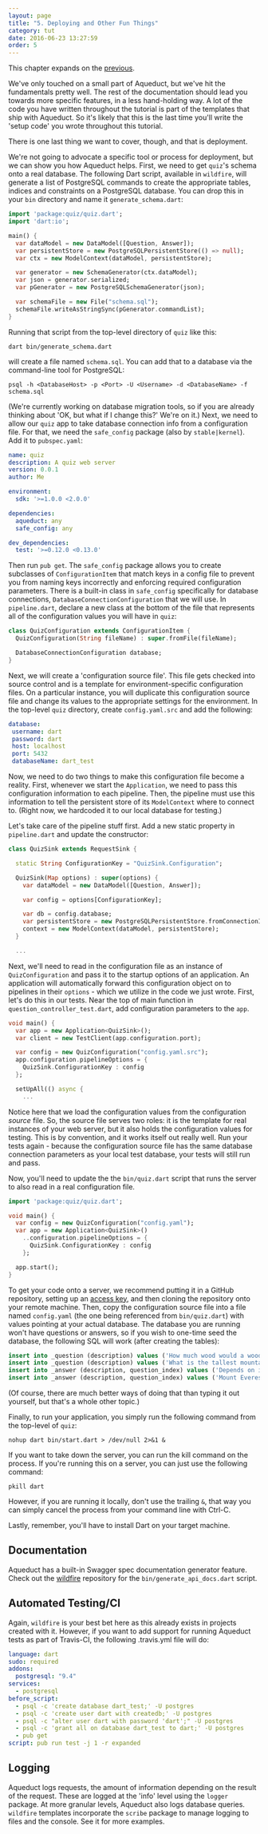 ```yaml
---
layout: page
title: "5. Deploying and Other Fun Things"
category: tut
date: 2016-06-23 13:27:59
order: 5
---
```


This chapter expands on the [previous](model-relationships-and-joins.html).

We've only touched on a small part of Aqueduct, but we've hit the fundamentals pretty well. The rest of the documentation should lead you towards more specific features, in a less hand-holding way. A lot of the code you have written throughout the tutorial is part of the templates that ship with Aqueduct. So it's likely that this is the last time you'll write the 'setup code' you wrote throughout this tutorial.

There is one last thing we want to cover, though, and that is deployment.

We're not going to advocate a specific tool or process for deployment, but we can show you how Aqueduct helps. First, we need to get `quiz`'s schema onto a real database. The following Dart script, available in `wildfire`, will generate a list of PostgreSQL commands to create the appropriate tables, indices and constraints on a PostgreSQL database. You can drop this in your `bin` directory and name it `generate_schema.dart`:

```dart
import 'package:quiz/quiz.dart';
import 'dart:io';

main() {
  var dataModel = new DataModel([Question, Answer]);
  var persistentStore = new PostgreSQLPersistentStore(() => null);
  var ctx = new ModelContext(dataModel, persistentStore);

  var generator = new SchemaGenerator(ctx.dataModel);
  var json = generator.serialized;
  var pGenerator = new PostgreSQLSchemaGenerator(json);

  var schemaFile = new File("schema.sql");
  schemaFile.writeAsStringSync(pGenerator.commandList);
}
```

Running that script from the top-level directory of `quiz` like this:

```
dart bin/generate_schema.dart
```

will create a file named `schema.sql`. You can add that to a database via the command-line tool for PostgreSQL:

```
psql -h <DatabaseHost> -p <Port> -U <Username> -d <DatabaseName> -f schema.sql
```

(We're currently working on database migration tools, so if you are already thinking about 'OK, but what if I change this?' We're on it.) Next, we need to allow our `quiz` app to take database connection info from a configuration file. For that, we need the `safe_config` package (also by `stable|kernel`). Add it to `pubspec.yaml`:

```yaml
name: quiz
description: A quiz web server
version: 0.0.1
author: Me

environment:
  sdk: '>=1.0.0 <2.0.0'

dependencies:
  aqueduct: any
  safe_config: any

dev_dependencies:
  test: '>=0.12.0 <0.13.0'
```

Then run `pub get`. The `safe_config` package allows you to create subclasses of `ConfigurationItem` that match keys in a config file to prevent you from naming keys incorrectly and enforcing required configuration parameters. There is a built-in class in `safe_config` specifically for database connections, `DatabaseConnectionConfiguration` that we will use. In `pipeline.dart`, declare a new class at the bottom of the file that represents all of the configuration values you will have in `quiz`:

```dart
class QuizConfiguration extends ConfigurationItem {
  QuizConfiguration(String fileName) : super.fromFile(fileName);

  DatabaseConnectionConfiguration database;
}
```

Next, we will create a 'configuration source file'. This file gets checked into source control and is a template for environment-specific configuration files. On a particular instance, you will duplicate this configuration source file and change its values to the appropriate settings for the environment. In the top-level `quiz` directory, create `config.yaml.src` and add the following:

```yaml
database:
 username: dart
 password: dart
 host: localhost
 port: 5432
 databaseName: dart_test  
```

Now, we need to do two things to make this configuration file become a reality. First, whenever we start the `Application`, we need to pass this configuration information to each pipeline. Then, the pipeline must use this information to tell the persistent store of its `ModelContext` where to connect to. (Right now, we hardcoded it to our local database for testing.)

Let's take care of the pipeline stuff first. Add a new static property in `pipeline.dart` and update the constructor:

```dart
class QuizSink extends RequestSink {

  static String ConfigurationKey = "QuizSink.Configuration";

  QuizSink(Map options) : super(options) {
    var dataModel = new DataModel([Question, Answer]);

    var config = options[ConfigurationKey];

    var db = config.database;
    var persistentStore = new PostgreSQLPersistentStore.fromConnectionInfo(db.username, db.password, db.host, db.port, db.databaseName);
    context = new ModelContext(dataModel, persistentStore);
  }

  ...
```

Next, we'll need to read in the configuration file as an instance of `QuizConfiguration` and pass it to the startup options of an application. An application will automatically forward this configuration object on to pipelines in their `options` - which we utilize in the code we just wrote. First, let's do this in our tests. Near the top of main function in `question_controller_test.dart`, add configuration parameters to the `app`.

```dart
void main() {
  var app = new Application<QuizSink>();
  var client = new TestClient(app.configuration.port);

  var config = new QuizConfiguration("config.yaml.src");
  app.configuration.pipelineOptions = {
    QuizSink.ConfigurationKey : config
  };

  setUpAll(() async {
    ...
```

Notice here that we load the configuration values from the configuration *source* file. So, the source file serves two roles: it is the template for real instances of your web server, but it also holds the configuration values for testing. This is by convention, and it works itself out really well. Run your tests again - because the configuration source file has the same database connection parameters as your local test database, your tests will still run and pass.

Now, you'll need to update the the `bin/quiz.dart` script that runs the server to also read in a real configuration file.

```dart
import 'package:quiz/quiz.dart';

void main() {
  var config = new QuizConfiguration("config.yaml");
  var app = new Application<QuizSink>()
    ..configuration.pipelineOptions = {
      QuizSink.ConfigurationKey : config
    };

  app.start();
}
```

To get your code onto a server, we recommend putting it in a GitHub repository, setting up an [access key](https://help.github.com/articles/generating-an-ssh-key/), and then cloning the repository onto your remote machine. Then, copy the configuration source file into a file named `config.yaml` (the one being referenced from `bin/quiz.dart`) with values pointing at your actual database. The database you are running won't have questions or answers, so if you wish to one-time seed the database, the following SQL will work (after creating the tables):

```sql
insert into _question (description) values ('How much wood would a woodchuck chuck?');
insert into _question (description) values ('What is the tallest mountain?');
insert into _answer (description, question_index) values ('Depends on if it can.', 1);
insert into _answer (description, question_index) values ('Mount Everest.', 2);
```

(Of course, there are much better ways of doing that than typing it out yourself, but that's a whole other topic.)

Finally, to run your application, you simply run the following command from the top-level of `quiz`:

```
nohup dart bin/start.dart > /dev/null 2>&1 &
```

If you want to take down the server, you can run the kill command on the process. If you're running this on a server, you can just use the following command:

```
pkill dart
```

However, if you are running it locally, don't use the trailing `&`, that way you can simply cancel the process from your command line with Ctrl-C.

Lastly, remember, you'll have to install Dart on your target machine.

Documentation
---

Aqueduct has a built-in Swagger spec documentation generator feature. Check out the [wildfire](https://github.com/stablekernel/wildfire) repository for the `bin/generate_api_docs.dart` script.


Automated Testing/CI
---

Again, `wildfire` is your best bet here as this already exists in projects created with it. However, if you want to add support for running Aqueduct tests as part of Travis-CI, the following .travis.yml file will do:

```yaml
language: dart
sudo: required
addons:
  postgresql: "9.4"
services:
  - postgresql
before_script:
  - psql -c 'create database dart_test;' -U postgres
  - psql -c 'create user dart with createdb;' -U postgres
  - psql -c "alter user dart with password 'dart';" -U postgres
  - psql -c 'grant all on database dart_test to dart;' -U postgres
  - pub get
script: pub run test -j 1 -r expanded
```    

Logging
---

Aqueduct logs requests, the amount of information depending on the result of the request. These are logged at the 'info' level using the `logger` package. At more granular levels, Aqueduct also logs database queries. `wildfire` templates incorporate the `scribe` package to manage logging to files and the console. See it for more examples.
